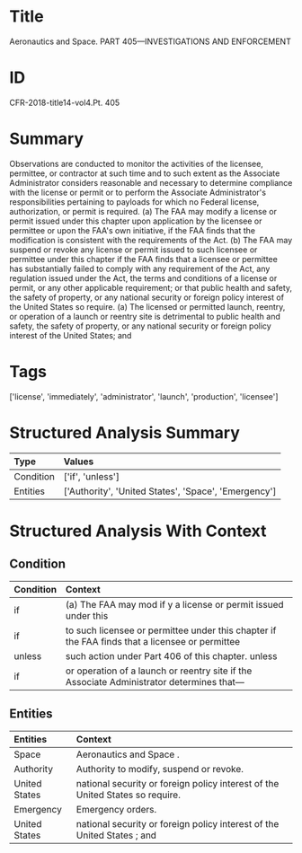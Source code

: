 # Title

 Aeronautics and Space. PART 405—INVESTIGATIONS AND ENFORCEMENT


# ID

 CFR-2018-title14-vol4.Pt. 405


# Summary

Observations are conducted to monitor the activities of the licensee, permittee, or contractor at such time and to such extent as the Associate Administrator considers reasonable and necessary to determine compliance with the license or permit or to perform the Associate Administrator's responsibilities pertaining to payloads for which no Federal license, authorization, or permit is required.
(a) The FAA may modify a license or permit issued under this chapter upon application by the licensee or permittee or upon the FAA's own initiative, if the FAA finds that the modification is consistent with the requirements of the Act.
(b) The FAA may suspend or revoke any license or permit issued to such licensee or permittee under this chapter if the FAA finds that a licensee or permittee has substantially failed to comply with any requirement of the Act, any regulation issued under the Act, the terms and conditions of a license or permit, or any other applicable requirement; or that public health and safety, the safety of property, or any national security or foreign policy interest of the United States so require.
(a) The licensed or permitted launch, reentry, or operation of a launch or reentry site is detrimental to public health and safety, the safety of property, or any national security or foreign policy interest of the United States; and


# Tags

['license', 'immediately', 'administrator', 'launch', 'production', 'licensee']


# Structured Analysis Summary

| Type      | Values                                               |
|:----------|:-----------------------------------------------------|
| Condition | ['if', 'unless']                                     |
| Entities  | ['Authority', 'United States', 'Space', 'Emergency'] |


# Structured Analysis With Context

 


## Condition

| Condition   | Context                                                                                         |
|:------------|:------------------------------------------------------------------------------------------------|
| if          | (a) The FAA may mod if y a license or permit issued under this                                  |
| if          | to such licensee or permittee under this chapter if the FAA finds that a licensee or permittee  |
| unless      | such action under Part 406 of this chapter. unless                                              |
| if          | or operation of a launch or reentry site if  the Associate Administrator determines that&#8212; |


## Entities

| Entities      | Context                                                                        |
|:--------------|:-------------------------------------------------------------------------------|
| Space         | Aeronautics and  Space .                                                       |
| Authority     | Authority  to modify, suspend or revoke.                                       |
| United States | national security or foreign policy interest of the United States  so require. |
| Emergency     | Emergency  orders.                                                             |
| United States | national security or foreign policy interest of the United States ; and        |


